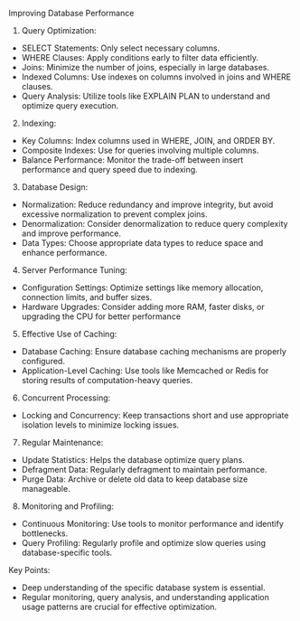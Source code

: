 Improving Database Performance

1. Query Optimization:

- SELECT Statements: Only select necessary columns.
- WHERE Clauses: Apply conditions early to filter data efficiently.
- Joins: Minimize the number of joins, especially in large databases.
- Indexed Columns: Use indexes on columns involved in joins and WHERE clauses.
- Query Analysis: Utilize tools like EXPLAIN PLAN to understand and optimize query execution.

2. Indexing:

- Key Columns: Index columns used in WHERE, JOIN, and ORDER BY.
- Composite Indexes: Use for queries involving multiple columns.
- Balance Performance: Monitor the trade-off between insert performance and query speed due to indexing.

3. Database Design:

- Normalization: Reduce redundancy and improve integrity, but avoid excessive normalization to prevent complex joins.
- Denormalization: Consider denormalization to reduce query complexity and improve performance.
- Data Types: Choose appropriate data types to reduce space and enhance performance.

4. Server Performance Tuning:

- Configuration Settings: Optimize settings like memory allocation, connection limits, and buffer sizes.
- Hardware Upgrades: Consider adding more RAM, faster disks, or upgrading the CPU for better performance

5. Effective Use of Caching:

- Database Caching: Ensure database caching mechanisms are properly configured.
- Application-Level Caching: Use tools like Memcached or Redis for storing results of computation-heavy queries.

6. Concurrent Processing:

- Locking and Concurrency: Keep transactions short and use appropriate isolation levels to minimize locking issues.

7. Regular Maintenance:

- Update Statistics: Helps the database optimize query plans.
- Defragment Data: Regularly defragment to maintain performance.
- Purge Data: Archive or delete old data to keep database size manageable.

8. Monitoring and Profiling:

- Continuous Monitoring: Use tools to monitor performance and identify bottlenecks.
- Query Profiling: Regularly profile and optimize slow queries using database-specific tools.

Key Points:

- Deep understanding of the specific database system is essential.
- Regular monitoring, query analysis, and understanding application usage patterns are crucial for effective optimization.